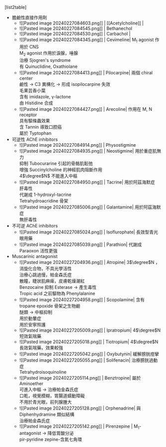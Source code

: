[list2table]
- 膽鹼性直接作用劑
	- ![[Pasted image 20240227084603.png]] |  [[Acetylcholine]] | 
	- ![[Pasted image 20240227084545.png]] | Bethanechol
	- ![[Pasted image 20240227084530.png]] | Carbachol | 
	- ![[Pasted image 20240227084345.png]] | Cevimeline| M<sub>1</sub> agonist 作用於 CNS<br/>M<sub>2</sub> agonist 作用於淚腺，唾腺<br/>治療 Sjogren's syndrome<br/>有 Quinuclidine, Oxathiolane
	- ![[Pasted image 20240227084413.png]] | Pilocarpine| 兩個 chiral center<br/>鹼性 $\rightarrow$ C3 異構化 $\rightarrow$ 形成 isopilocarpine 失效<br/>毛果芸香小葉<br/>含有 imidazole, γ-lactone<br/>由 Histidine 合成
	- ![[Pasted image 20240227084427.png]] | Arecoline| 作用在 M, N receptor<br/>具有驅條蟲效果<br/>含 Tannin 導致口腔癌<br/>屬於 Typtophan
- 可逆性 AChE inhibitors
	- ![[Pasted image 20240227084914.png]] | Physostigmine
	- ![[Pasted image 20240227084935.png]] | Neostigmine| 用於重症肌無力<br/>抑制 Tubocurarine 引起的骨骼肌鬆弛<br/>增強 Succinylcholine 的神經肌肉阻斷作用<br/>4$\degree$N$ 不能進入中樞
	- ![[Pasted image 20240227084950.png]] | Tacrine| 用於阿茲海默症<br/>肝毒性<br/>代謝成 1-hydroxyl-tacrine<br/>Tetrahydroacridine 骨架
	- ![[Pasted image 20240227085006.png]] | Galantamine| 用於阿茲海默症<br/>無肝毒性
- 不可逆 AChE inhibitors
	- ![[Pasted image 20240227085024.png]] | Isoflurophate| 長效型青光眼用藥
	- ![[Pasted image 20240227085039.png]] | Parathion| 代謝成 Paraoxon 活性更強
- Muscarinic antagonist
	- ![[Pasted image 20240227204936.png]] | Atropine| 3$\degree$N ，消旋化合物，不具光學活性<br/>治療心跳過慢，帕金森氏症<br/>散瞳，睫狀肌麻痺，皮膚乾燥潮紅<br/>Benzocaine 抑制 Esterase $\rightarrow$ 產生毒性<br/>Tropic acid 之前驅物為 Phenylalanine
	- ![[Pasted image 20240227204958.png]] | Scopolamine| 含有 tropane epoxide 骨架之生物鹼<br/>醚類 $\rightarrow$ 中樞抑制<br/>用於動暈症<br/>用於安寧照護
	- ![[Pasted image 20240227205009.png]] | Ipratropium| 4$\degree$N<br/>短效氣喘藥
	- ![[Pasted image 20240227205018.png]] | Tiotropium| 4$\degree$N<br/>長效氣喘藥，效果較強
	- ![[Pasted image 20240227205042.png]] | Oxybutynin| 緩解膀胱痙攣
	- ![[Pasted image 20240227205055.png]] | Solifenacin| 治療膀胱過動症<br/>Tetrahydroisoquinoline
	- ![[Pasted image 20240227205114.png]] | Benztropine| 屬於 Aminoether<br/>可進入中樞 $\rightarrow$ 治療帕金森氏症<br/>口乾，視覺模糊，胃腸道蠕動障礙<br/>不用於青光眼，前列腺腫大
	- ![[Pasted image 20240227205128.png]] | Orphenadrine| 與 Diphenhydramine 類似結構<br/>治療帕金森氏症
	- ![[Pasted image 20240227205142.png]] | Pirenzepine |  M<sub>1</sub>-antagonist $\rightarrow$ 降低胃酸分泌<br/>pir-pyridine zepine-含氮七角環